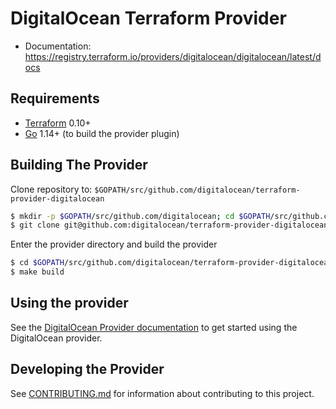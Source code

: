 DigitalOcean Terraform Provider
==================

- Documentation: https://registry.terraform.io/providers/digitalocean/digitalocean/latest/docs

Requirements
------------

-	[Terraform](https://developer.hashicorp.com/terraform/install) 0.10+
-	[Go](https://go.dev/doc/install) 1.14+ (to build the provider plugin)

Building The Provider
---------------------

Clone repository to: `$GOPATH/src/github.com/digitalocean/terraform-provider-digitalocean`

```sh
$ mkdir -p $GOPATH/src/github.com/digitalocean; cd $GOPATH/src/github.com/digitalocean
$ git clone git@github.com:digitalocean/terraform-provider-digitalocean
```

Enter the provider directory and build the provider

```sh
$ cd $GOPATH/src/github.com/digitalocean/terraform-provider-digitalocean
$ make build
```

Using the provider
----------------------

See the [DigitalOcean Provider documentation](https://registry.terraform.io/providers/digitalocean/digitalocean/latest/docs) to get started using the DigitalOcean provider.

Developing the Provider
---------------------------

See [CONTRIBUTING.md](./CONTRIBUTING.md) for information about contributing to this project.
